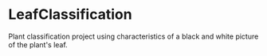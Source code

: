 # LeafClassification
Plant classification project using characteristics of a black and white picture of the plant's leaf. 
